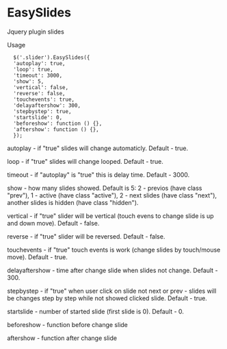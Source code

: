 # EasySlides
Jquery plugin slides

Usage

   
      $('.slider').EasySlides({
      'autoplay': true, 
      'loop': true,
      'timeout': 3000,
      'show': 5, 
      'vertical': false,  
      'reverse': false, 
      'touchevents': true, 
      'delayaftershow': 300, 
      'stepbystep': true, 
      'startslide': 0,  
      'beforeshow': function () {},
      'aftershow': function () {},      
      });



autoplay - if "true" slides will change automaticly. Default - true.

loop - if "true" slides will change looped. Default - true.

timeout - if "autoplay" is "true" this is delay time. Default - 3000.

show - how many slides showed. Default is 5: 2 - previos (have class "prev"), 1 - active (have class "active"), 2 - next slides (have class "next"), another slides is hidden (have class "hidden").

vertical -  if "true" slider will be vertical (touch evens to change slide is up and down move). Default - false.

reverse - if "true" slider will be reversed. Default - false.

touchevents - if "true" touch events is work (change slides by touch/mouse move). Default - true.

delayaftershow - time after change slide when slides not change. Default - 300.

stepbystep - if "true" when user click on slide not next or prev - slides will be changes step by step while not showed clicked slide. Default - true.

startslide - number of started slide (first slide is 0). Default - 0.

beforeshow - function before change slide

aftershow - function after change slide
